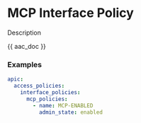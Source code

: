 # MCP Interface Policy

Description

{{ aac_doc }}
### Examples

```yaml
apic:
  access_policies:
    interface_policies:
      mcp_policies:
        - name: MCP-ENABLED
          admin_state: enabled
```
